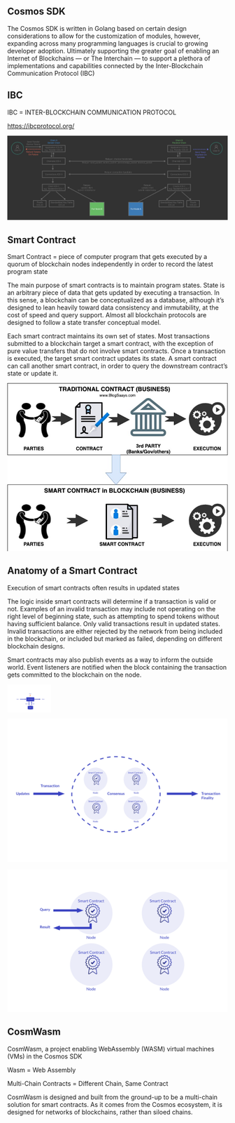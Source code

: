 

## Cosmos SDK

The Cosmos SDK is written in Golang based on certain design considerations to allow for the customization of modules, however, expanding across many programming languages is crucial to growing developer adoption. Ultimately supporting the greater goal of enabling an Internet of Blockchains — or The Interchain — to support a plethora of implementations and capabilities connected by the Inter-Blockchain Communication Protocol (IBC)

## IBC

IBC = INTER-BLOCKCHAIN COMMUNICATION PROTOCOL

https://ibcprotocol.org/

![IBC](/img/IBC.jpg)

## Smart Contract

Smart Contract = piece of computer program that gets executed by a quorum of blockchain nodes independently in order to record the latest program state

The main purpose of smart contracts is to maintain program states. State is an arbitrary piece of data that gets updated by executing a transaction. In this sense, a blockchain can be conceptualized as a database, although it’s designed to lean heavily toward data consistency and immutability, at the cost of speed and query support. Almost all blockchain protocols are designed to follow a state transfer conceptual model.

Each smart contract maintains its own set of states. Most transactions submitted to a blockchain target a smart contract, with the exception of pure value transfers that do not involve smart contracts. Once a transaction is executed, the target smart contract updates its state. A smart contract can call another smart contract, in order to query the downstream contract’s state or update it.

![Smart Contract](/img/Blockchain-Smart-Contract.jpg)

## Anatomy of a Smart Contract

Execution of smart contracts often results in updated states

The logic inside smart contracts will determine if a transaction is valid or not. Examples of an invalid transaction may include not operating on the right level of beginning state, such as attempting to spend tokens without having sufficient balance. Only valid transactions result in updated states. Invalid transactions are either rejected by the network from being included in the blockchain, or included but marked as failed, depending on different blockchain designs.

Smart contracts may also publish events as a way to inform the outside world. Event listeners are notified when the block containing the transaction gets committed to the blockchain on the node.

<img align="center" width="100" src="/img/Smart-Contract_Explained_1.png">

![Smart Contract 2](/img/Smart-Contract_Explained_2.png#gh-light-mode-only)

![Smart Contract 3](/img/Smart-Contract_Explained_3.png)


## CosmWasm

CosmWasm, a project enabling WebAssembly (WASM) virtual machines (VMs) in the Cosmos SDK

Wasm = Web Assembly

Multi-Chain Contracts = Different Chain, Same Contract

CosmWasm is designed and built from the ground-up to be a multi-chain solution for smart contracts.
As it comes from the Cosmos ecosystem, it is designed for networks of blockchains, rather than siloed chains.


